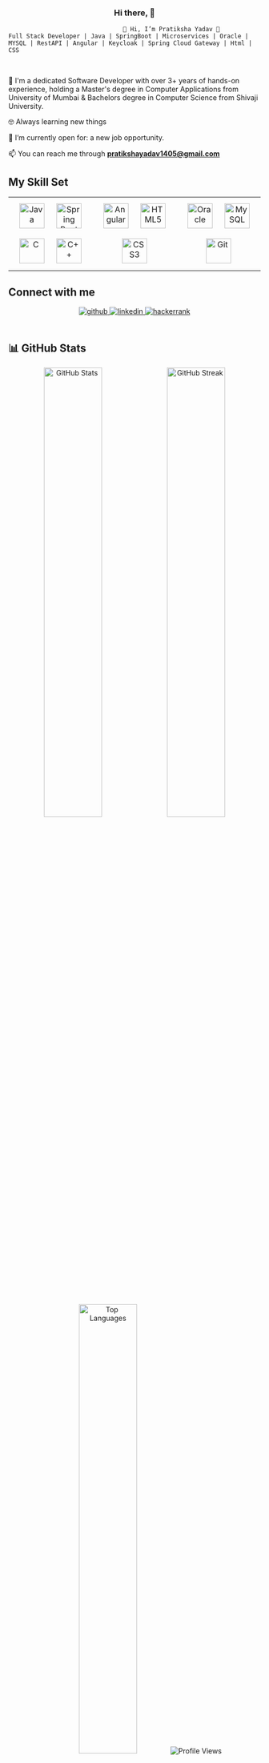 ### <div align="center">Hi there, 👋 </div>

                                    👋 Hi, I’m Pratiksha Yadav 👋
    Full Stack Developer | Java | SpringBoot | Microservices | Oracle | MYSQL | RestAPI | Angular | Keycloak | Spring Cloud Gateway | Html | CSS
<br/>                                                                                                                
					
🌱 I'm a dedicated Software Developer with over 3+ years of hands-on experience, holding a Master's degree in Computer Applications from University of Mumbai 
& Bachelors degree in Computer Science from Shivaji University.

🤓 Always learning new things

👀 I’m currently open for: a new job opportunity.

📫 You can reach me through **pratikshayadav1405@gmail.com**

## My Skill Set 

<table><tr><td valign="top" width="33%">

<div align="center">  
<!-- Programming Languages -->
<a href="https://www.java.com/" target="_blank"><img style="margin: 10px" src="https://profilinator.rishav.dev/skills-assets/java-original-wordmark.svg" alt="Java" height="50" /></a>  
<a href="https://spring.io/projects/spring-boot" target="_blank"><img style="margin: 10px" src="https://profilinator.rishav.dev/skills-assets/springio-icon.svg" alt="Spring Boot" height="50" /></a>  
<a href="https://www.cprogramming.com/" target="_blank"><img style="margin: 10px" src="https://profilinator.rishav.dev/skills-assets/c-original.svg" alt="C" height="50" /></a>  
<a href="https://www.cplusplus.com/" target="_blank"><img style="margin: 10px" src="https://profilinator.rishav.dev/skills-assets/cplusplus-original.svg" alt="C++" height="50" /></a>  
</div>

</td><td valign="top" width="33%">

<div align="center">  
<!-- Web & Backend Technologies -->
<a href="https://angular.io/" target="_blank"><img style="margin: 10px" src="https://profilinator.rishav.dev/skills-assets/angularjs-original.svg" alt="Angular" height="50" /></a>  
<a href="https://www.w3schools.com/html/" target="_blank"><img style="margin: 10px" src="https://profilinator.rishav.dev/skills-assets/html5-original-wordmark.svg" alt="HTML5" height="50" /></a>  
<a href="https://www.w3schools.com/css/" target="_blank"><img style="margin: 10px" src="https://profilinator.rishav.dev/skills-assets/css3-original-wordmark.svg" alt="CSS3" height="50" /></a>  
</div>

</td><td valign="top" width="33%">

<div align="center">  
<!-- Databases & Security -->
<a href="https://www.oracle.com/database/" target="_blank"><img style="margin: 10px" src="https://profilinator.rishav.dev/skills-assets/oracle-original.svg" alt="Oracle" height="50" /></a>  
<a href="https://www.mysql.com/" target="_blank"><img style="margin: 10px" src="https://profilinator.rishav.dev/skills-assets/mysql-original-wordmark.svg" alt="MySQL" height="50" /></a>  
<a href="https://github.com/" target="_blank"><img style="margin: 10px" src="https://profilinator.rishav.dev/skills-assets/git-scm-icon.svg" alt="Git" height="50" /></a> 

</div>

</td></tr></table>


## Connect with me  
<div align="center">
<a href="https://github.com/pratikshay99" target="_blank">
<img src=https://img.shields.io/badge/github-%2324292e.svg?&style=for-the-badge&logo=github&logoColor=white alt=github style="margin-bottom: 5px;" />
</a>
<a href="https://linkedin.com/in/pratiksha-yadav-938146211" target="_blank">
<img src=https://img.shields.io/badge/linkedin-%231E77B5.svg?&style=for-the-badge&logo=linkedin&logoColor=white alt=linkedin style="margin-bottom: 5px;" />
</a>
<a href="https://www.hackerrank.com/profile/pratu1137" target="_blank">
<img src="https://img.shields.io/badge/hackerrank-2EC866?style=for-the-badge&logo=hackerrank&logoColor=white" alt="hackerrank" style="margin-bottom: 5px;" />
</a>
</div>  
  

<br/>  

## 📊 GitHub Stats  

<div align="center">

<!-- GitHub Stats -->
<img src="https://github-readme-stats.vercel.app/api?username=pratikshay99&show_icons=true&count_private=true&hide_border=true" width="48%" alt="GitHub Stats" />  

<!-- Streak Stats -->
<img src="https://github-readme-streak-stats.herokuapp.com/?user=pratikshay99&hide_border=true" width="48%" alt="GitHub Streak" />  

<!-- Top Languages -->
<img src="https://github-readme-stats.vercel.app/api/top-langs/?username=pratikshay99&layout=compact&theme=tokyonight&hide_border=true" width="48%" alt="Top Languages" />

<!-- Profile Views -->
<img src="https://komarev.com/ghpvc/?username=pratikshay99&&style=flat-square" alt="Profile Views" />

</div>
